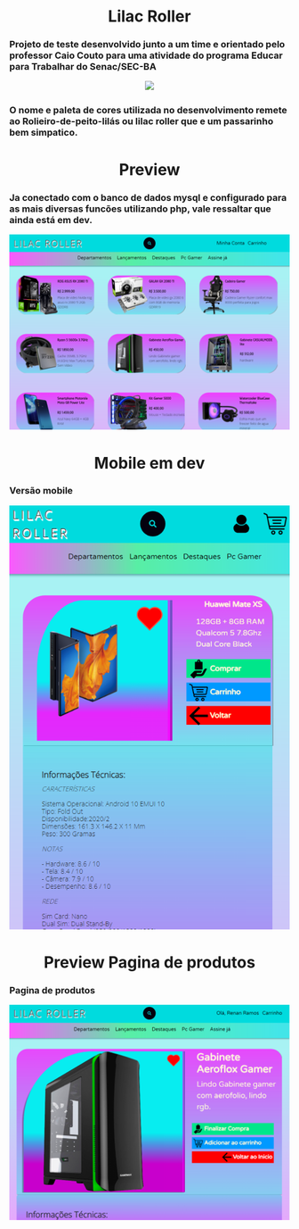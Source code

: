 <h1 align="center">Lilac Roller</h1>
<h3>Projeto de teste desenvolvido junto a um time e orientado pelo professor Caio Couto para uma atividade do programa Educar para Trabalhar do Senac/SEC-BA</h3>

<!--<h3> Estamos Online, check it out Lilac Roller right now!!!</h3>
<p> http://lilacroller.mypressonline.com/index.php</p>-->
<div align="center">
<img src="https://media.istockphoto.com/photos/lilac-breasted-roller-in-kenya-africa-picture-id1191223442?k=20&m=1191223442&s=612x612&w=0&h=ayelnzjrrVlrwFgtxPylajjhUU4QKUgZhEGm2OtMurg="></div>

<h3>O nome e paleta de cores utilizada no desenvolvimento remete ao Rolieiro-de-peito-lilás
ou lilac roller que e um passarinho bem simpatico.</h3>

<h1 align="center">Preview</h1>
<h3>Ja conectado com o banco de dados mysql e configurado para as mais diversas funcões utilizando php, vale ressaltar que ainda está em dev.</h3>
<img src="pics/lilac.png">

<h1 align="center">Mobile em dev</h1>
<h3>Versão mobile</h3>
<img src="pics/moblilac.png">

<h1 align="center">Preview Pagina de produtos</h1>
<h3>Pagina de produtos</h3>
<img src="pics/lilacproduct.png">



